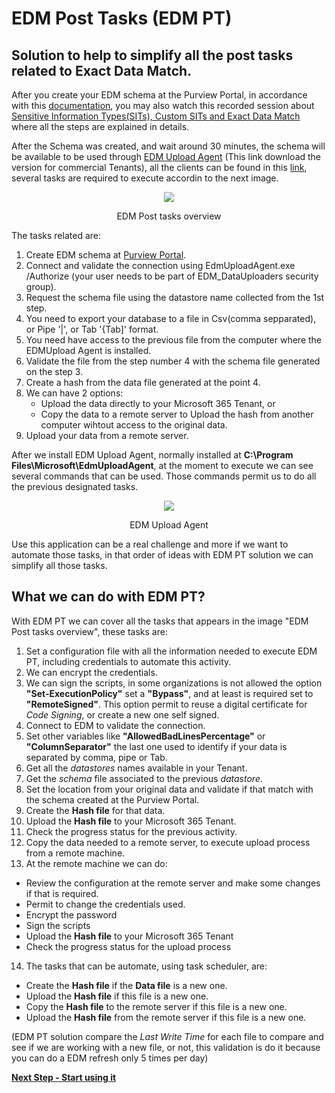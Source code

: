 # EDM Post Tasks (EDM PT)
## Solution to help to simplify all the post tasks related to Exact Data Match.

After you create your EDM schema at the Purview Portal, in accordance with this [documentation](https://learn.microsoft.com/en-us/purview/sit-create-edm-sit-unified-ux-schema-rule-package), you may also watch this recorded session about [Sensitive Information Types(SITs), Custom SITs and Exact Data Match](https://youtu.be/Ynf9kyMAog4) where all the steps are explained in details.

After the Schema was created, and wait around 30 minutes, the schema will be available to be used through [EDM Upload Agent](https://go.microsoft.com/fwlink/?linkid=2088639) (This link download the version for commercial Tenants), all the clients can be found in this [link](https://learn.microsoft.com/en-us/purview/sit-get-started-exact-data-match-hash-upload#links-to-edm-upload-agent-by-subscription-type), several tasks are required to execute accordin to the next image.

<p align="center">
<img src="https://github.com/ProfKaz/EDM-Post-Tasks/assets/44684110/aaa29ede-71ba-43ba-a539-d530a150f336"></p>
<p align="center">EDM Post tasks overview</p>

The tasks related are:
1. Create EDM schema at [Purview Portal](https://compliance.microsoft.com).
2. Connect and validate the connection using EdmUploadAgent.exe /Authorize (your user needs to be part of EDM_DataUploaders security group).
3. Request the schema file using the datastore name collected from the 1st step.
4. You need to export your database to a file in Csv(comma sepparated), or Pipe '|', or Tab '{Tab]' format.
5. You need have access to the previous file from the computer where the EDMUpload Agent is installed.
6. Validate the file from the step number 4 with the schema file generated on the step 3.
7. Create a hash from the data file generated  at the point 4.
8. We can have 2 options:
   - Upload the data directly to your Microsoft 365 Tenant, or
   - Copy the data to a remote server to Upload the hash from another computer wihtout access to the original data.
9. Upload your data from a remote server.

After we install EDM Upload Agent, normally installed at **C:\Program Files\Microsoft\EdmUploadAgent**, at the moment to execute we can see several commands that can be used. Those commands permit us to do all the previous designated tasks.
<p align="center">
<img src="https://github.com/ProfKaz/EDM-Post-Tasks/assets/44684110/0aca2c0d-d25c-43c5-acd4-79d62fba3974"></p>
<p align="center">EDM Upload Agent</p>

Use this application can be a real challenge and more if we want to automate those tasks, in that order of ideas with EDM PT solution we can simplify all those tasks.

## What we can do with EDM PT?
With EDM PT we can cover all the tasks that appears in the image "EDM Post tasks overview", these tasks are:
1. Set a configuration file with all the information needed to execute EDM PT, including credentials to automate this activity.
2. We can encrypt the credentials.
3. We can sign the scripts, in some organizations is not allowed the option **"Set-ExecutionPolicy"** set a **"Bypass"**, and at least is required set to **"RemoteSigned"**. This option permit to reuse a digital certificate for _Code Signing_, or create a new one self signed.
4. Connect to EDM to validate the connection.
5. Set other variables like **"AllowedBadLinesPercentage"** or **"ColumnSeparator"** the last one used to identify if your data is separated by comma, pipe or Tab.
6. Get all the _datastores_ names available in your Tenant.
7. Get the _schema_ file associated to the previous _datastore_.
8. Set the location from your original data and validate if that match with the schema created at the Purview Portal.
9. Create the **Hash file** for that data.
10. Upload the **Hash file** to your Microsoft 365 Tenant.
11. Check the progress status for the previous activity.
12. Copy the data needed to a remote server, to execute upload process from a remote machine.
13. At the remote machine we can do:
  * Review the configuration at the remote server and make some changes if that is required.
  * Permit to change the credentials used.
  * Encrypt the password
  * Sign the scripts
  * Upload the **Hash file** to your Microsoft 365 Tenant
  * Check the progress status for the upload process
14. The tasks that can be automate, using task scheduler, are:
  * Create the **Hash file** if the **Data file** is a new one.
  * Upload the **Hash file** if this file is a new one.
  * Copy the **Hash file** to the remote server if this file is a new one.
  * Upload the **Hash file** from the remote server if this file is a new one.

(EDM PT solution compare the _Last Write Time_ for each file to compare and see if we are working with a new file, or not, this validation is do it because you can do a EDM refresh only 5 times per day)

**__[Next Step - Start using it](About_EDMPT_Solution.md)__**



